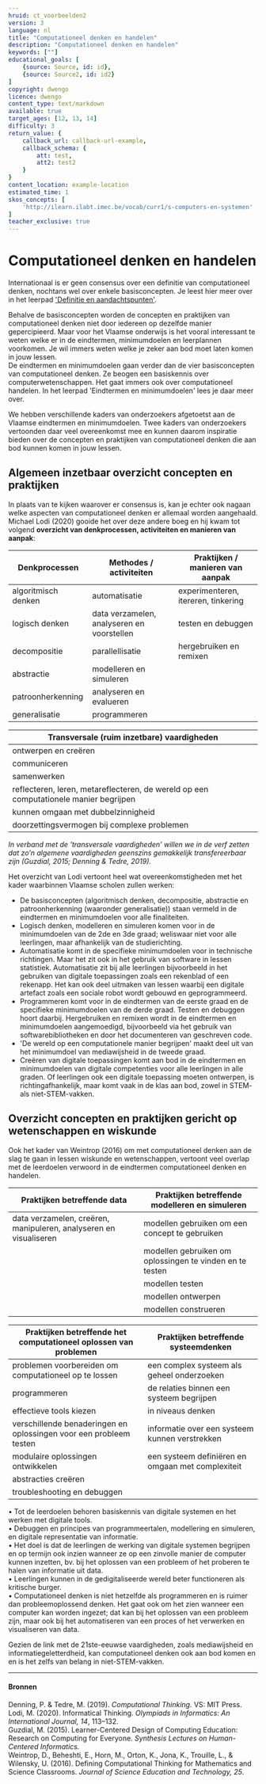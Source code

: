 ```yaml
---
hruid: ct_voorbeelden2
version: 3
language: nl
title: "Computationeel denken en handelen"
description: "Computationeel denken en handelen"
keywords: [""]
educational_goals: [
    {source: Source, id: id}, 
    {source: Source2, id: id2}
]
copyright: dwengo
licence: dwengo
content_type: text/markdown
available: true
target_ages: [12, 13, 14]
difficulty: 3
return_value: {
    callback_url: callback-url-example,
    callback_schema: {
        att: test,
        att2: test2
    }
}
content_location: example-location
estimated_time: 1
skos_concepts: [
    'http://ilearn.ilabt.imec.be/vocab/curr1/s-computers-en-systemen'
]
teacher_exclusive: true
---
```

# Computationeel denken en handelen

Internationaal is er geen consensus over een definitie van computationeel denken, nochtans wel over enkele basisconcepten. Je leest hier meer over in het leerpad ['Definitie en aandachtspunten'](https://www.dwengo.org/learning-path.html?hruid=ct2_concreet&language=nl&te=true&source_page=%2Fcomputational_thinking%2F&source_title=%20Computationeel%20Denken#ct_inleiding1;nl;3). 

Behalve de basisconcepten worden de concepten en praktijken van computationeel denken niet door iedereen op dezelfde manier gepercipieerd. Maar voor het Vlaamse onderwijs is het vooral interessant te weten welke er in de eindtermen, minimumdoelen en leerplannen voorkomen. Je wil immers weten welke je zeker aan bod moet laten komen in jouw lessen. <br>
De eindtermen en minimumdoelen gaan verder dan de vier basisconcepten van computationeel denken. Ze beogen een basiskennis over computerwetenschappen. Het gaat immers ook over computationeel handelen. In het leerpad 'Eindtermen en minimumdoelen' lees je daar meer over.

We hebben verschillende kaders van onderzoekers afgetoetst aan de Vlaamse eindtermen en minimumdoelen.
Twee kaders van onderzoekers vertoonden daar veel overeenkomst mee en kunnen daarom inspiratie bieden over de concepten en praktijken van computationeel denken die aan bod kunnen komen in jouw lessen.

## Algemeen inzetbaar overzicht concepten en praktijken 

In plaats van te kijken waarover er consensus is, kan je echter ook nagaan welke aspecten van computationeel denken er allemaal worden aangehaald.<br>Michael Lodi (2020) gooide het over deze andere boeg en hij kwam tot volgend **overzicht van denkprocessen, activiteiten en manieren van aanpak**:

|**Denkprocessen**|**Methodes / activiteiten**|**Praktijken / manieren van aanpak**|
|---------------|------------------------|---------------------|
|algoritmisch denken|automatisatie|experimenteren, itereren, tinkering|
|logisch denken|data verzamelen, analyseren en voorstellen|testen en debuggen|
|decompositie|parallellisatie|hergebruiken en remixen|
|abstractie|modelleren en simuleren|
|patroonherkenning|analyseren en evalueren|
|generalisatie|programmeren|

|**Transversale (ruim inzetbare) vaardigheden**|
|------------------------|
|ontwerpen en creëren|
|communiceren|
|samenwerken|
|reflecteren, leren, metareflecteren, de wereld op een computationele manier begrijpen|
|kunnen omgaan met dubbelzinnigheid|
|doorzettingsvermogen bij complexe problemen|

*In verband met de 'transversale vaardigheden’ willen we in de verf zetten dat zo’n algemene vaardigheden geenszins gemakkelijk transfereerbaar zijn (Guzdial, 2015; Denning & Tedre, 2019).*

Het overzicht van Lodi vertoont heel wat overeenkomstigheden met het kader waarbinnen Vlaamse scholen zullen werken:
- De basisconcepten (algoritmisch denken, decompositie, abstractie en patroonherkenning (waaronder generalisatie)) staan vermeld in de eindtermen en minimumdoelen voor alle finaliteiten.
- Logisch denken, modelleren en simuleren komen voor in de minimumdoelen van de 2de en 3de graad; weliswaar niet voor alle leerlingen, maar afhankelijk van de studierichting.
- Automatisatie komt in de specifieke minimumdoelen voor in technische richtingen. Maar het zit ook in het gebruik van software in lessen statistiek. Automatisatie zit bij alle leerlingen bijvoorbeeld in het gebruiken van digitale toepassingen zoals een rekenblad of een rekenapp. Het kan ook deel uitmaken van lessen waarbij een digitale artefact zoals een sociale robot wordt gebouwd en geprogrammeerd.   
- Programmeren komt voor in de eindtermen van de eerste graad en de specifieke minimumdoelen van de derde graad. Testen en debuggen hoort daarbij. Hergebruiken en remixen wordt in de eindtermen en minimumdoelen aangemoedigd, bijvoorbeeld via het gebruik van softwarebibliotheken en door het documenteren van geschreven code.
- 'De wereld op een computationele manier begrijpen' maakt deel uit van het minimumdoel van mediawijsheid in de tweede graad.
- Creëren van digitale toepassingen komt aan bod in de eindtermen en minimumdoelen van digitale competenties voor alle leerlingen in alle graden. Of leerlingen ook een digitale toepassing moeten ontwerpen, is richtingafhankelijk, maar komt vaak in de klas aan bod, zowel in STEM- als niet-STEM-vakken. 


## Overzicht concepten en praktijken gericht op wetenschappen en wiskunde

Ook het kader van Weintrop (2016) om met computationeel denken aan de slag te gaan in lessen wiskunde en wetenschappen, vertoont veel overlap met de leerdoelen verwoord in de eindtermen 
computationeel denken en handelen.

|**Praktijken betreffende data**|**Praktijken betreffende modelleren en simuleren**|
|------------------------|------------------------|
|data verzamelen, creëren, manipuleren, analyseren en visualiseren|modellen gebruiken om een concept te gebruiken|
||modellen gebruiken om oplossingen te vinden en te testen|
||modellen testen|
||modellen ontwerpen|
||modellen construeren|

|**Praktijken betreffende het computationeel oplossen van problemen**|**Praktijken betreffende systeemdenken**|
|------------------------|------------------------|
|problemen voorbereiden om computationeel op te lossen|een complex systeem als geheel onderzoeken|
|programmeren|de relaties binnen een systeem begrijpen|
|effectieve tools kiezen|in niveaus denken|
|verschillende benaderingen en oplossingen voor een probleem testen|informatie over een systeem kunnen verstrekken|
|modulaire oplossingen ontwikkelen|een systeem definiëren en omgaan met complexiteit|
|abstracties creëren|
|troubleshooting en debuggen||


• Tot de leerdoelen behoren basiskennis van digitale systemen en het werken met digitale tools.<br>
• Debuggen en principes van programmeertalen, modellering en simuleren, en digitale representatie van informatie.<br>
• Het doel is dat de leerlingen de werking van digitale systemen begrijpen en op termijn ook inzien wanneer ze op een zinvolle manier de computer kunnen
inzetten, bv. bij het oplossen van een probleem of het proberen te halen van informatie uit data.<br>
• Leerlingen kunnen in de gedigitaliseerde wereld beter functioneren als kritische burger.<br>
• Computationeel denken is niet hetzelfde als programmeren en is ruimer dan probleemoplossend denken. Het gaat ook om het zien wanneer een computer
kan worden ingezet; dat kan bij het oplossen van een probleem zijn, maar ook bij het automatiseren van een proces of het verwerken en visualiseren van data.<br>

Gezien de link met de 21ste-eeuwse vaardigheden, zoals mediawijsheid en informatiegeletterdheid, kan computationeel denken ook aan bod komen en en is het zelfs van belang in niet-STEM-vakken.

----------------------
#### Bronnen
Denning, P. & Tedre, M. (2019). *Computational Thinking.* VS: MIT Press.<br>
Lodi, M. (2020). Informatical Thinking. *Olympiads in Informatics: An International Journal, 14*, 113–132.<br>
Guzdial, M. (2015). Learner-Centered Design of Computing Education: Research on Computing for Everyone. *Synthesis Lectures on Human-Centered Informatics.*<br>
Weintrop, D., Beheshti, E., Horn, M., Orton, K., Jona, K., Trouille, L., & Wilensky, U. (2016). Defining Computational Thinking for Mathematics and Science Classrooms. *Journal of Science Education and Technology, 25*.

